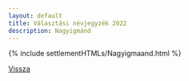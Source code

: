 ```yaml
---
layout: default
title: Választási névjegyzék 2022
description: Nagyigmánd
---
```


{% include settlementHTMLs/Nagyigmaand.html %}

[Vissza](./)